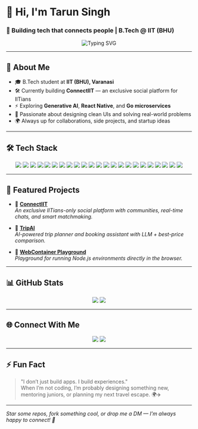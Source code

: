 # 👋 Hi, I'm Tarun Singh

### 🚀 Building tech that connects people | B.Tech @ IIT (BHU)

<p align="center">
  <img src="https://readme-typing-svg.demolab.com?font=Fira+Code&weight=500&pause=1000&color=FE744D&center=true&width=600&lines=Full-stack+Developer+%7C+AI+Explorer;Founder+of+ConnectIIT;Lover+of+clean+UI%2C+fast+code%2C+and+big+ideas." alt="Typing SVG" />
</p>

---

## 🧠 About Me

- 🎓 B.Tech student at **IIT (BHU), Varanasi**
- 🛠️ Currently building **ConnectIIT** — an exclusive social platform for IITians
- ⚡ Exploring **Generative AI**, **React Native**, and **Go microservices**
- 🧩 Passionate about designing clean UIs and solving real-world problems
- 🌍 Always up for collaborations, side projects, and startup ideas

---

## 🛠️ Tech Stack

<p align="center">
  <img src="https://img.shields.io/badge/Python-3776AB?style=flat-square&logo=python&logoColor=white&width=150" />
  <img src="https://img.shields.io/badge/Java-007396?style=flat-square&logo=openjdk&logoColor=white&width=150" />
  <img src="https://img.shields.io/badge/JavaScript-F7DF1E?style=flat-square&logo=javascript&logoColor=black&width=150" />
  <img src="https://img.shields.io/badge/TypeScript-3178C6?style=flat-square&logo=typescript&logoColor=white&width=150" />
  <img src="https://img.shields.io/badge/Go-222222?style=flat-square&logo=go&width=150" />
  <img src="https://img.shields.io/badge/Fiber-00ADD8?style=flat-square&logo=go&logoColor=white&width=150" />
  <img src="https://img.shields.io/badge/React.js-20232A?style=flat-square&logo=react&logoColor=61DAFB&width=150" />
  <img src="https://img.shields.io/badge/Next.js-000000?style=flat-square&logo=nextdotjs&logoColor=white&width=150" />
  <img src="https://img.shields.io/badge/React%20Native-20232A?style=flat-square&logo=react&logoColor=61DAFB&width=150" />
  <img src="https://img.shields.io/badge/Expo-000020?style=flat-square&logo=expo&logoColor=white&width=150" />
  <img src="https://img.shields.io/badge/Node.js-339933?style=flat-square&logo=node.js&logoColor=white&width=150" />
  <img src="https://img.shields.io/badge/Express.js-404D59?style=flat-square&logo=express&logoColor=white&width=150" />
  <img src="https://img.shields.io/badge/MongoDB-4EA94B?style=flat-square&logo=mongodb&logoColor=white&width=150" />
  <img src="https://img.shields.io/badge/PostgreSQL-336791?style=flat-square&logo=postgresql&logoColor=white&width=150" />
  <img src="https://img.shields.io/badge/Appwrite-F02E65?style=flat-square&logo=appwrite&logoColor=white&width=150" />
  <img src="https://img.shields.io/badge/Clerk-3B49DF?style=flat-square&logo=clerk&logoColor=white&width=150" />
  <img src="https://img.shields.io/badge/Socket.IO-010101?style=flat-square&logo=socket.io&logoColor=white&width=150" />
  <img src="https://img.shields.io/badge/Zustand-000000?style=flat-square&logo=zod&logoColor=white&width=150" />
  <img src="https://img.shields.io/badge/Tailwind_CSS-06B6D4?style=flat-square&logo=tailwind-css&logoColor=white&width=150" />
  <img src="https://img.shields.io/badge/WebContainer-1E1E1E?style=flat-square&logo=stackblitz&logoColor=white&width=150" />
  <img src="https://img.shields.io/badge/LangChain-000000?style=flat-square&logo=langchain&logoColor=white&width=150" />
  <img src="https://img.shields.io/badge/GSAP-88CC44?style=flat-square&logo=greensock&logoColor=white&width=150" />
  <img src="https://img.shields.io/badge/Framer%20Motion-00C4CC?style=flat-square&logo=framer&logoColor=white&width=150" />

</p>

---

## 📌 Featured Projects

- 🔗 [**ConnectIIT**](https://github.com/your-username/connectiit)  
  *An exclusive IITians-only social platform with communities, real-time chats, and smart matchmaking.*

- 🔗 [**TripAI**](https://github.com/your-username/tripai)  
  *AI-powered trip planner and booking assistant with LLM + best-price comparison.*

- 🔗 [**WebContainer Playground**](https://github.com/your-username/webcontainer-playground)  
  *Playground for running Node.js environments directly in the browser.*

---

## 📊 GitHub Stats

<p align="center">
  <img src="https://github-readme-stats.vercel.app/api?username=tsthakur123&show_icons=true&theme=tokyonight&hide_title=true&height=200" />
  <img src="https://github-readme-streak-stats.herokuapp.com?user=tsthakur123&theme=tokyonight&height=200" />
</p>

---

## 🌐 Connect With Me

<p align="center">
  <a href="https://www.linkedin.com/in/tarun-singh-30ab31188" target="_blank"><img src="https://img.shields.io/badge/-LinkedIn-0A66C2?style=flat-square&logo=linkedin&logoColor=white&width=150" /></a>
  <a href="mailto:singh121tarun@gmail.com"><img src="https://img.shields.io/badge/-Gmail-EA4335?style=flat-square&logo=gmail&logoColor=white&width=150" /></a>
<!--   <a href="https://twitter.com/tarunsingh0902" target="_blank"><img src="https://img.shields.io/badge/-Twitter-1DA1F2?style=flat-square&logo=twitter&logoColor=white&width=150" /></a> -->
</p>

---

## ⚡ Fun Fact
> "I don’t just build apps. I build experiences."  
> When I’m not coding, I’m probably designing something new, mentoring juniors, or planning my next travel escape. 🌍✈️

---

*Star some repos, fork something cool, or drop me a DM — I’m always happy to connect! 🚀*
